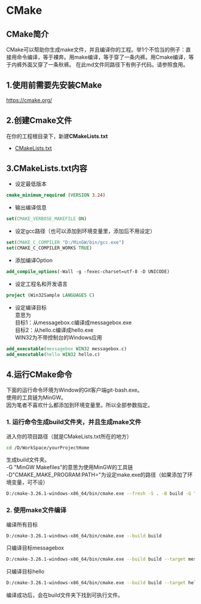 # CMake

## CMake简介
CMake可以帮助你生成make文件，并且编译你的工程。举1个不恰当的例子：直接用命令编译，等于裸奔。用make编译，等于穿了一条内裤。用Cmake编译，等于内裤外面又穿了一条秋裤。
在此md文件同路径下有例子代码。请参照食用。

## 1.使用前需要先安装CMake
https://cmake.org/

## 2.创建Cmake文件
在你的工程根目录下，新建**CMakeLists.txt**

* [CMakeLists.txt](CMakeLists.txt)

## 3.CMakeLists.txt内容

* 设定最低版本
```cmake
cmake_minimum_required (VERSION 3.24)
```

* 输出编译信息
```cmake
set(CMAKE_VERBOSE_MAKEFILE ON)
```

* 设定gcc路径（也可以添加到环境变量里，添加后不用设定）
```cmake
set(CMAKE_C_COMPILER "D:/MinGW/bin/gcc.exe")
set(CMAKE_C_COMPILER_WORKS TRUE)
```

* 添加编译Option
```cmake
add_compile_options(-Wall -g -fexec-charset=utf-8 -D UNICODE)
```

* 设定工程名和开发语言
```cmake
project (Win32Sample LANGUAGES C)
```

* 设定编译目标  
意思为  
目标1：从messagebox.c编译成messagebox.exe  
目标2：从hello.c编译成hello.exe  
WIN32为不带控制台的Windows应用
```cmake
add_executable(messagebox WIN32 messagebox.c)
add_executable(hello WIN32 hello.c)
```

## 4.运行CMake命令

下面的运行命令环境为Window的Git客户端git-bash.exe。  
使用的工具链为MinGW。  
因为笔者不喜欢什么都添加到环境变量里。所以全部参数指定。

### 1. 运行命令生成build文件夹，并且生成make文件

进入你的项目路径（就是CMakeLists.txt所在的地方）
```bash
cd /D/WorkSpace/yourProjectHome
```

生成build文件夹。  
-G "MinGW Makefiles"的意思为使用MinGW的工具链  
-D"CMAKE_MAKE_PROGRAM:PATH="为设定make.exe的路径（如果添加了环境变量，可不设）
```bash
D:/cmake-3.26.1-windows-x86_64/bin/cmake.exe --fresh -S . -B build -G "MinGW Makefiles" -D"CMAKE_MAKE_PROGRAM:PATH=D:/MinGW/bin/mingw32-make.exe"
```

### 2. 使用make文件编译

编译所有目标
```bash
D:/cmake-3.26.1-windows-x86_64/bin/cmake.exe --build build
```

只编译目标messagebox
```bash
D:/cmake-3.26.1-windows-x86_64/bin/cmake.exe --build build --target messagebox
```


只编译目标hello
```bash
D:/cmake-3.26.1-windows-x86_64/bin/cmake.exe --build build --target hello
```

编译成功后，会在build文件夹下找到可执行文件。


